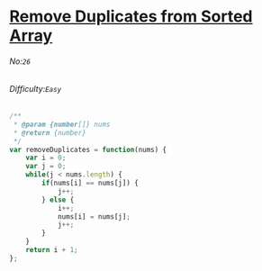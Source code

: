 # [Remove Duplicates from Sorted Array](https://leetcode.com/problems/remove-duplicates-from-sorted-array/)
###### No:`26`
###### Difficulty:`Easy`


```javascript
/**
 * @param {number[]} nums
 * @return {number}
 */
var removeDuplicates = function(nums) {
    var i = 0;
    var j = 0;
    while(j < nums.length) {
        if(nums[i] == nums[j]) {
            j++;
        } else {
            i++;
            nums[i] = nums[j];
            j++;
        }
    }
    return i + 1;
};
```
